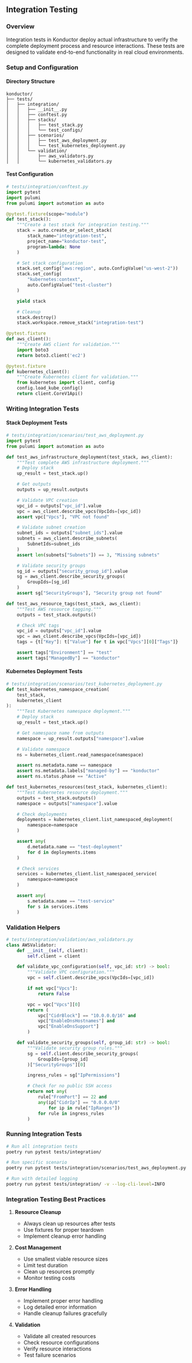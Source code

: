 ## Integration Testing

### Overview

Integration tests in Konductor deploy actual infrastructure to verify the complete deployment process and resource interactions. These tests are designed to validate end-to-end functionality in real cloud environments.

### Setup and Configuration

#### Directory Structure

```plaintext
konductor/
├── tests/
│   ├── integration/
│   │   ├── __init__.py
│   │   ├── conftest.py
│   │   ├── stacks/
│   │   │   ├── test_stack.py
│   │   │   └── test_configs/
│   │   ├── scenarios/
│   │   │   ├── test_aws_deployment.py
│   │   │   └── test_kubernetes_deployment.py
│   │   └── validation/
│   │       ├── aws_validators.py
│   │       └── kubernetes_validators.py
```

#### Test Configuration

```python
# tests/integration/conftest.py
import pytest
import pulumi
from pulumi import automation as auto

@pytest.fixture(scope="module")
def test_stack():
    """Create a test stack for integration testing."""
    stack = auto.create_or_select_stack(
        stack_name="integration-test",
        project_name="konductor-test",
        program=lambda: None
    )

    # Set stack configuration
    stack.set_config("aws:region", auto.ConfigValue("us-west-2"))
    stack.set_config(
        "kubernetes:context",
        auto.ConfigValue("test-cluster")
    )

    yield stack

    # Cleanup
    stack.destroy()
    stack.workspace.remove_stack("integration-test")

@pytest.fixture
def aws_client():
    """Create AWS client for validation."""
    import boto3
    return boto3.client('ec2')

@pytest.fixture
def kubernetes_client():
    """Create Kubernetes client for validation."""
    from kubernetes import client, config
    config.load_kube_config()
    return client.CoreV1Api()
```

### Writing Integration Tests

#### Stack Deployment Tests

```python
# tests/integration/scenarios/test_aws_deployment.py
import pytest
from pulumi import automation as auto

def test_aws_infrastructure_deployment(test_stack, aws_client):
    """Test complete AWS infrastructure deployment."""
    # Deploy stack
    up_result = test_stack.up()

    # Get outputs
    outputs = up_result.outputs

    # Validate VPC creation
    vpc_id = outputs["vpc_id"].value
    vpc = aws_client.describe_vpcs(VpcIds=[vpc_id])
    assert vpc["Vpcs"], "VPC not found"

    # Validate subnet creation
    subnet_ids = outputs["subnet_ids"].value
    subnets = aws_client.describe_subnets(
        SubnetIds=subnet_ids
    )
    assert len(subnets["Subnets"]) == 3, "Missing subnets"

    # Validate security groups
    sg_id = outputs["security_group_id"].value
    sg = aws_client.describe_security_groups(
        GroupIds=[sg_id]
    )
    assert sg["SecurityGroups"], "Security group not found"

def test_aws_resource_tags(test_stack, aws_client):
    """Test AWS resource tagging."""
    outputs = test_stack.outputs()

    # Check VPC tags
    vpc_id = outputs["vpc_id"].value
    vpc = aws_client.describe_vpcs(VpcIds=[vpc_id])
    tags = {t["Key"]: t["Value"] for t in vpc["Vpcs"][0]["Tags"]}

    assert tags["Environment"] == "test"
    assert tags["ManagedBy"] == "konductor"
```

#### Kubernetes Deployment Tests

```python
# tests/integration/scenarios/test_kubernetes_deployment.py
def test_kubernetes_namespace_creation(
    test_stack,
    kubernetes_client
):
    """Test Kubernetes namespace deployment."""
    # Deploy stack
    up_result = test_stack.up()

    # Get namespace name from outputs
    namespace = up_result.outputs["namespace"].value

    # Validate namespace
    ns = kubernetes_client.read_namespace(namespace)

    assert ns.metadata.name == namespace
    assert ns.metadata.labels["managed-by"] == "konductor"
    assert ns.status.phase == "Active"

def test_kubernetes_resources(test_stack, kubernetes_client):
    """Test Kubernetes resource deployment."""
    outputs = test_stack.outputs()
    namespace = outputs["namespace"].value

    # Check deployments
    deployments = kubernetes_client.list_namespaced_deployment(
        namespace=namespace
    )

    assert any(
        d.metadata.name == "test-deployment"
        for d in deployments.items
    )

    # Check services
    services = kubernetes_client.list_namespaced_service(
        namespace=namespace
    )

    assert any(
        s.metadata.name == "test-service"
        for s in services.items
    )
```

### Validation Helpers

```python
# tests/integration/validation/aws_validators.py
class AWSValidator:
    def __init__(self, client):
        self.client = client

    def validate_vpc_configuration(self, vpc_id: str) -> bool:
        """Validate VPC configuration."""
        vpc = self.client.describe_vpcs(VpcIds=[vpc_id])

        if not vpc["Vpcs"]:
            return False

        vpc = vpc["Vpcs"][0]
        return (
            vpc["CidrBlock"] == "10.0.0.0/16" and
            vpc["EnableDnsHostnames"] and
            vpc["EnableDnsSupport"]
        )

    def validate_security_groups(self, group_id: str) -> bool:
        """Validate security group rules."""
        sg = self.client.describe_security_groups(
            GroupIds=[group_id]
        )["SecurityGroups"][0]

        ingress_rules = sg["IpPermissions"]

        # Check for no public SSH access
        return not any(
            rule["FromPort"] == 22 and
            any(ip["CidrIp"] == "0.0.0.0/0"
                for ip in rule["IpRanges"])
            for rule in ingress_rules
        )
```

### Running Integration Tests

```bash
# Run all integration tests
poetry run pytest tests/integration/

# Run specific scenario
poetry run pytest tests/integration/scenarios/test_aws_deployment.py

# Run with detailed logging
poetry run pytest tests/integration/ -v --log-cli-level=INFO
```

### Integration Testing Best Practices

1. **Resource Cleanup**
   - Always clean up resources after tests
   - Use fixtures for proper teardown
   - Implement cleanup error handling

2. **Cost Management**
   - Use smallest viable resource sizes
   - Limit test duration
   - Clean up resources promptly
   - Monitor testing costs

3. **Error Handling**
   - Implement proper error handling
   - Log detailed error information
   - Handle cleanup failures gracefully

4. **Validation**
   - Validate all created resources
   - Check resource configurations
   - Verify resource interactions
   - Test failure scenarios

